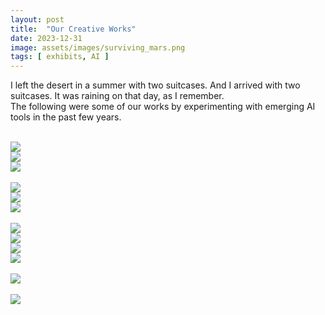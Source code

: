 ```yaml
---
layout: post
title:  "Our Creative Works"
date: 2023-12-31
image: assets/images/surviving_mars.png
tags: [ exhibits, AI ]
---
```


I left the desert in a summer with two suitcases. And I arrived with two suitcases. It was raining on that day, as I remember.   
The following were some of our works by experimenting with emerging AI tools in the past few years.

<br>
<div class="row">
    <div class="col-md-3">
        <div><img src="/assets/images/surviving_tan_1.png" class="img-fluid" /></div>
    </div>
    <div class="col-md-3">
        <div><img src="/assets/images/surviving_tan_2.png" class="img-fluid" ></div>
    </div>
    <div class="col-md-6">
        <div><img src="/assets/images/shining.png" class="img-fluid" ></div>
    </div>
</div>
<br/>

<div class="row">    
    <div class="col-md-3">
        <div><img src="/assets/images/g1.png" class="img-fluid" /></div>
    </div>
    <div class="col-md-3">
        <div><img src="/assets/images/tonga.png" class="img-fluid" /></div>
    </div>
    <div class="col-md-6">
        <div><img src="/assets/images/death_valley.png" class="img-fluid" /></div>
    </div>
</div>
<br/>

<div class="row">
    <div class="col-md-3">
        <div><img src="/assets/images/fl1.png" class="img-fluid" /></div>
    </div>
    <div class="col-md-3">
        <div><img src="/assets/images/fl2.png" class="img-fluid" ></div>
    </div>
    <div class="col-md-3">
        <div><img src="/assets/images/fl3.png" class="img-fluid" /></div>
    </div>
    <div class="col-md-3">
        <div><img src="/assets/images/fl4.png" class="img-fluid" /></div>
    </div>
</div>
<br/>

<div class="row">
    <div class="col-md-12">
        <div><img src="/assets/images/t1.png" class="img-fluid" /></div>
    </div>   
</div>
<br/>    

<div class="row">
    <div class="col-md-12">
        <div><img src="/assets/images/t2.png" class="img-fluid" /></div>
    </div>    
</div>
